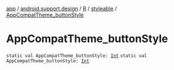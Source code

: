 [app](../../../index.md) / [android.support.design](../../index.md) / [R](../index.md) / [styleable](index.md) / [AppCompatTheme_buttonStyle](./-app-compat-theme_button-style.md)

# AppCompatTheme_buttonStyle

`static val AppCompatTheme_buttonStyle: `[`Int`](https://kotlinlang.org/api/latest/jvm/stdlib/kotlin/-int/index.html)
`static val AppCompatTheme_buttonStyle: `[`Int`](https://kotlinlang.org/api/latest/jvm/stdlib/kotlin/-int/index.html)